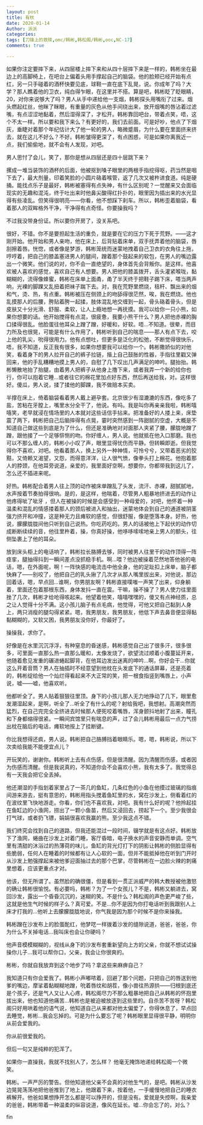 ```yaml
---
layout: post
title: 有杕
date: 2020-01-14
Author: 派派
categories: 
tags: [刀锋上的救赎,omc/韩彬,韩松阁/韩彬,ooc,NC-17]
comments: true

---
```


如果你注定要摔下来，从四层楼上摔下来和从四十层摔下来是一样的，韩彬坐在最边上的高脚椅上，在吧台上偏着头用手撑起自己的脑袋。他的脸颊已经开始有点红，另一只手碰着的酒杯快要见底，球鞋一直在底下乱晃，说。你成年了吗？大学？那人瞧着他的卫衣，纯白得乍眼，在这里并不搭。算是吧，韩彬眨了眨眼睛，20，对你来说够大了吗？男人从手中递给他一支烟，韩彬探头用嘴衔了过来。烟头燃起红丝，他眯了眯眼，有重量的灰色从他手间绕出来，放开烟嘴的唇沾着过滤嘴，有点涩涩地黏着，然后湿得深了，才松开。韩彬靠回吧台，带着点笑，唔，这个不太一样。所以要和我下来么？有更好的，我们去前面。可是好吵，他点了下烟灰，垂睫对着那个年纪估计大了他一轮的男人，略微蹙眉，为什么要在里面挤来挤去，就在这儿不好么？不好。韩彬皱得更深了，有点困惑，可是如果你离我近一点，我们偷偷地，就不会有人发现，对吧。

男人思忖了会儿，笑了，那你是想从四层还是四十层跳下来？

摞成一堆当装饰的酒杯的后面，他被抠到嗓子眼里的两根手指挖得呕，药当然是咽下去了，最大剂量，印着笑脸的小圆片硌着喉管，返了几次又被杵进食道。纯是硬捅。能找点乐子是最好，韩彬被塞得有点失神，有什么区别呢？一觉醒来又会面临现实的无趣和混沌，终于吐出来时他鼻尖酸得红扑扑的，眼里因为插出来的水光显得有些凌乱。但笑得很明亮——你看，他不想踩下刹车。所以，韩彬歪着脑袋，看着那人的双眸格外干净，干净得有点奇怪。你要操我吗？

不过我没带身份证。所以要你开房了，没关系吧。

很好，不错。你不是要担起生活的重负，就是要在它的压力下死于荒野。——这才刚开始。他开始和男人亲吻，他在床上，后背贴着床单，双手抚弄着他的脑袋，唇刮擦着唇。恍惚，或者像是梦游，韩彬笼统而迷蒙地拽着自己卫衣的衣角往上拖，哼哼着，把自己的膝盖塞进男人的腿间，蹭着那个鼓起来的软包，在男人的嘴边露出一个微笑。他们说的对，你不会一直绝望的，身体首先会背叛你。是这样。他喜欢被人喜欢的感觉，喜欢自己有人想要。男人把他的膝盖拨开，舌头灌紧喉咙，黏糊糊的，流得像蜂蜜，韩彬在床单上面甬，甬了半天终于把鞋子踢下床，嗒当两声响，光裸的脚踝又乱扭着把袜子踹下去。对，我在荒野里燃烧，秸秆、飘出来的烟和气，烫、热，有点重。韩彬被压在侧颈上的吻舔得很茫然，唉，我在燃烧。他也乱摸那人的后腰，胯贴着胯一起揉，肢体混乱地交缠到一起，骨头硌着骨头，但是皮肤又十分光滑、舒服、柔软，让人上瘾地想一再抚摸。我可以给你一只小熊，如果你想要的话。他开始搅得有点混，很疲惫，我要小熊干什么？男人把他赤裸的胸口揉得很乱。他脸蛋往他耳朵上蹭了蹭，好暖和，好软。唔…不知道。很晕，而目力所及也很晃，可能是有什么作用了，韩彬听到自己的喘息——那人有点下去，咬上他的乳尖，吮得很用力。他有点想吐，但更多是泛化的松弛，不断觉得很快乐，唔，我不知道，反正我有很多，如果你想要我可以给你一个。韩彬撒娇似的对他笑，看着身下的男人拉开自己的裤子拉链，揩上自己鼓胀的性器，手指往里戳又弹回来，他的手乱糟糟地摸上男人的，自慰了几下叹出几声满足的呻吟。腿抬抬。韩彬懒散地抬了抬腿，由着男人把裤子从他身上撸下来，或者我弄一个新的给你也行，你可以抱着它睡…或者往它的棉花里加点好东西，然后再送给我，对。这样很好。傻瓜，男人说，揉了揉他的脚踝，我不做赔本买卖。

半撑在床上，倚着脑袋看着男人戴上避孕套。北京很少有湿漉漉的东西，像吃多了盐，苦粘在牙膛上，嘴里水分全干了，他说。有吗。我是叫你再亲亲我啦，韩彬嘻嘻笑，老早就浸在情场里的人本就对这些话信手拈来。把准备好的人搂上来，床垫震了两下，韩彬把自己后脑摔得有点晃，霎时突然感到一阵甜腻的空虚，大概是不知道自己做这些到底是为了什么，但还是准确地对对面那人夹紧了腰，朦胧地蹭了蹭，跟他接了一个足够悱恻的吻。你好缠人，男人说。他就抵在他入口那磨。我也可以不那么缠人的，韩彬小小叹了声，眼里显得忧伤而平静。但转瞬即逝。但我觉得你不喜欢，对吧。他看着那人，换上另外一种神情，可怜兮兮，又带着恶劣的狡黠，又倚赖又渴望，又怨，而得意洋洋，让人很气愤，像拳头打上棉花。他抱着那人的脖颈，在他耳旁说道，亲爱的，我里面好空啊，想要你，你都带我到这儿了，怎么还不插进来呢。

好热。韩彬配合着男人往上顶的动作被床单蹭乱了头发，流汗、赤裸，甜腻腻地，水声按着节奏拍得很响。是的，是这样，他喘着，尽管男人粗暴地挤进去的动作让他疼得呲了呲牙 ，但人在被操的时候是会感受到一种母爱的，对吧，他怀着一种温柔和混乱的情感搂着那人的颈后被进入和抽出，迷蒙地体会到自己的通道被阴茎强力挤开和冲撞，这是种无力且瘫软的感觉，但很舒服，像是堕落本身。好热，他说，朦朦胧胧间他只听到自己说热。你吃药吃的。男人的话被他上下起伏的动作切成断断续续的音，他往里杵着，操，你真好操，他哆哆嗦嗦地亲上男人的额头，往侧坠裹上了他的耳朵。

放到床头柜上的电话响了，韩彬拉长胳膊去够，同时被男人往里干的动作顶得一阵痉挛，腿抽得抖到一瞬间差点没抓稳手机。啊…喂？他边被操着茫然地答他爸的电话，嗯，在外面呢，啊！一阵快感的电流击中他全身，他的足趾扣上床单，脑子都快麻了——别咬了，他把自己的乳头揪了几次才从那人嘴里拔出来，对他说，那边回着话，嗯，早点回…谁啊，你男朋友啊？韩彬直接噗嗤一声笑了出来，仰身躺着，里面还包着那根东西，身体发抖一直在震。干嘛，操不操了？男人使力往里面挫了几次，韩彬才给呛得咳起来。他望着他笑，嘻嘻嘿嘿的，傻又有点神经质，总之让人觉得十分不满。这小孩儿脑子有点毛病，他觉得，可他又把自己黏到人身上，两只消瘦的腿勾得紧紧。嗯，我男朋友，我男朋友，他低下声去鼻音便显得黏黏糊糊的，又软又困，我男朋友没你好，你最好了。

操操我，求你了。

好像是在水里沉沉浮浮，有种窒息的昏迷感，韩彬感觉自己出了很多汗，很多很多，可里面一直那么热一直那么暖和，太像发烧了，欲望流过顺着小腹蔓延开来，他随着愈见发重的碾进蜷起脚背，在他耳边发出迷离的呻吟…啊，你好会干…你就这么开着音筒？男人在抽插时不经意望到他枕在头发底下的通话屏幕，还是亮着的，韩彬绽给他一个灿烂得看起来不大正常的笑，把一根食指竖到嘴唇上，小声说，嘘——嘘，他喜欢听。

他都听全了。男人贴着狠狠往里顶。身下的小孩儿那人无力地挣动了几下，眼里愈发潮湿起来，是啊，听全了…听全了有什么的呢？射给我吧，我想射。高潮突然而猛烈，在自己完完全全挤进去时候那人便死咬着嘴唇，浑身颤抖地射了出来，瞳孔和下身都缩得很紧。一瞬间宾馆里只有喘息的声，过了会儿韩彬用最后一点力气捞出枕在脑后的电话，瘫软地按上了挂断键。

你比我想得还疯，男人说。韩彬把自己胳膊挡着眼睛乐。嗯，嗯，韩彬说，所以下次卖给我能不能便宜点儿？

开玩笑的，谢谢你。韩彬听上去有点伤感，但是很清醒。因为清醒而伤感，或者因为伤感而清醒。但是我说真的，不知道你会不会喜欢小熊，我有太多了。我觉得总有一天我会把它全丢掉。

他还潮湿的手指划着家里占了一茶几的鱼缸，几条红色的小鱼在他摸过玻璃的指痕间游来游去，挺有意思的，韩彬用指头搅着鱼缸里的水，窝在沙发上，侧看着红的在波纹里飞快地游走。你看，你们也不喜欢我，对吧。我有什么好的呢？他拎起挂在鱼缸边的小渔网，捞出了一颗小鱼苗，然后又浸回去，捞起下一个。至少我很会打气球，或者扔飞镖，娟娟很喜欢我赢的熊。至少我这点不错。

我们终究会找到自己的道路，但我还能混过一段时间，辍学就是有这点好。韩彬放下了渔网，蜷曲在沙发上对着门睡，客厅昏暗，电子换水的声音安静而单调。空气里有清甜的沐浴过的热薄荷的味儿，鱼缸的背光灯打下的阴影让韩彬的侧脸显得有些脆弱，任何人在睡着的时候都有让人心软的一面，但并不能抵掉他在听到门开时从沙发上勉强撑起来被他爹迎面抽过去的那个巴掌，尽管韩彬在一边脸火辣的刺痛里想着，应该更重点才对。

他该，但无所谓了。虽然脸的确很僵，但是看到一贯正派威严的韩大教授被他激怒的确让韩彬很愉悦。有必要吗，韩彬？为了一个女孩儿？不是，韩彬又躺进去，窝回沙发，露出一个昏昏沉沉的，迷糊的笑。不是什么？韩松阁的声色更严峻了些，这就是他生气时候的样子么？真可爱。不是…你不是因为你打电话听到我跟别人上床才打我的…他听上去朦朦胧胧地说，你气我是因为那个时候不是你来操我。

韩彬蹭在沙发布上的脸蛋酡红，他梦呓一样拨着沙发的缝隙说道，爸爸，爸爸，你为什么不关掉电话…我叫床也会让你硬吗？

他声音模模糊糊的，视线从身下的沙发布套重新望向上方的父亲，你就不想试试操操你儿子…我可以帮你口，父亲，我会让你很爽的。

彬彬，你就自我放弃到这个地步了吗？拿这些来麻痹自己？

我知道只有你会爱我了。韩彬小声嘟哝着，回避了那个问题，只把自己的唇送到他爹的嘴边，摩挲着黏糊糊地蹭，吮着唇纹和胡茬，像小兽往热源拱——归根到底还是个孩子，还是气人又让人心疼，韩松阁尽力不那么粗暴地把自己从韩彬的怀抱里拔出来，他也知道他痛苦…韩彬也是被迫被放逐到这些里的。自杀苦不苦呀？韩松阁只好用哄着他的语气说，他知道自己从来都对他太偏爱了，你得休息了，早点回去睡觉，彬彬…我会忘掉的。可是为什么要忘了呢？韩彬眼里显得很平静，明明你从前会爱我的。

你从前很爱我的。

但后一句又是纯粹的犯浑了。

如果你一直操我，我就不找别人了，怎么样？ 他毫无掩饰地递给韩松阁一个微笑。

韩彬。一声严厉的警告。但他知道他父亲不会真的对他生气的，是吧。韩彬从沙发边晃晃荡荡地把他爸推到了地上，他跟着下来，按着他，一手缓慢地把自己的睡衣裤解开。他爸如果想挣开怎么都是可以挣开的，但是没有。爱就是失控啊，我亲爱的爸爸，韩彬带着一种温柔的纵容说道，像风在延长。嘘…你会忘了的，对么？

fin
